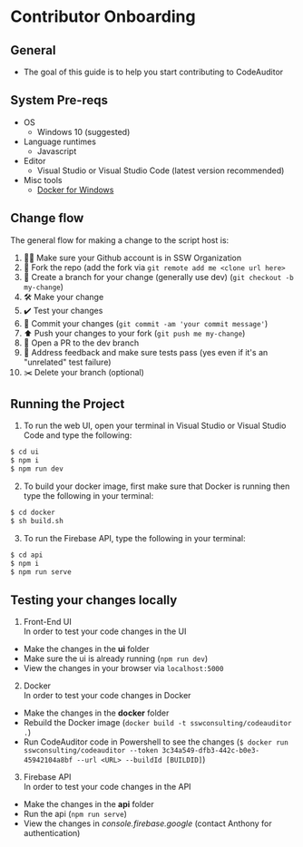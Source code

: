 # Contributor Onboarding

## General

 - The goal of this guide is to help you start contributing to CodeAuditor

## System Pre-reqs

 - OS
    - Windows 10 (suggested)
 - Language runtimes
    - Javascript
 - Editor
    - Visual Studio or Visual Studio Code (latest version recommended)
 - Misc tools 
    - [Docker for Windows](https://docs.docker.com/docker-for-windows/)

## Change flow

The general flow for making a change to the script host is:
1. 👍🏻 Make sure your Github account is in SSW Organization
2. 🍴 Fork the repo (add the fork via `git remote add me <clone url here>`
3. 🌳 Create a branch for your change (generally use dev) (`git checkout -b my-change`)
4. 🛠 Make your change
5. ✔️ Test your changes
6. 📌 Commit your changes (`git commit -am 'your commit message'`)
6. ⬆️ Push your changes to your fork (`git push me my-change`)
7. 💌 Open a PR to the dev branch
8. 📢 Address feedback and make sure tests pass (yes even if it's an "unrelated" test failure)
9. ✂️ Delete your branch (optional) 

## Running the Project

1. To run the web UI, open your terminal in Visual Studio or Visual Studio Code and type the following:  
``` bash
$ cd ui
$ npm i
$ npm run dev
```

2. To build your docker image, first make sure that Docker is running then type the following in your terminal:
``` bash
$ cd docker
$ sh build.sh
```

3. To run the Firebase API, type the following in your terminal:
``` bash
$ cd api
$ npm i
$ npm run serve
```

## Testing your changes locally 
1. Front-End UI  
In order to test your code changes in the UI
- Make the changes in the **ui** folder
- Make sure the ui is already running (`npm run dev`)
- View the changes in your browser via `localhost:5000`

2. Docker  
In order to test your code changes in Docker 
- Make the changes in the **docker** folder
- Rebuild the Docker image (`docker build -t sswconsulting/codeauditor .`)
- Run CodeAuditor code in Powershell to see the changes (`$ docker run sswconsulting/codeauditor --token 3c34a549-dfb3-442c-b0e3-45942104a8bf --url <URL> --buildId [BUILDID]`) 

3. Firebase API  
In order to test your code changes in the API
- Make the changes in the **api** folder
- Run the api (`npm run serve`)
- View the changes in *console.firebase.google* (contact Anthony for authentication)

